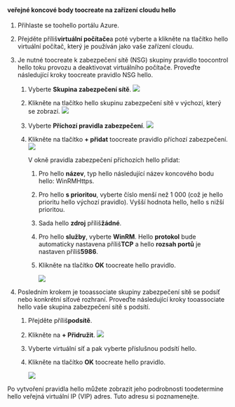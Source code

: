 #### <a name="toocreate-public-endpoints-on-hello-cloud-appliance"></a>veřejné koncové body toocreate na zařízení cloudu hello

1. Přihlaste se toohello portálu Azure.
2. Přejděte příliš**virtuální počítače**a poté vyberte a klikněte na tlačítko hello virtuální počítač, který je používán jako vaše zařízení cloudu.
    
3. Je nutné toocreate k zabezpečení sítě (NSG) skupiny pravidlo toocontrol hello toku provozu a deaktivovat virtuálního počítače. Proveďte následující kroky toocreate pravidlo NSG hello.
    1. Vyberte **Skupina zabezpečení sítě**.
        ![](./media/storsimple-8000-create-public-endpoints-cloud-appliance/sca-create-public-endpt1.png)

    2. Klikněte na tlačítko hello skupinu zabezpečení sítě v výchozí, který se zobrazí.
        ![](./media/storsimple-8000-create-public-endpoints-cloud-appliance/sca-create-public-endpt2.png)

    3. Vyberte **Příchozí pravidla zabezpečení**.
        ![](./media/storsimple-8000-create-public-endpoints-cloud-appliance/sca-create-public-endpt3.png)

    4. Klikněte na tlačítko **+ přidat** toocreate pravidlo příchozí zabezpečení.
        ![](./media/storsimple-8000-create-public-endpoints-cloud-appliance/sca-create-public-endpt4.png)

        V okně pravidla zabezpečení příchozích hello přidat:

        1. Pro hello **název**, typ hello následující název koncového bodu hello: WinRMHttps.
        
        2. Pro hello **s prioritou**, vyberte číslo menší než 1 000 (což je hello prioritu hello výchozí pravidlo). Vyšší hodnota hello, hello s nižší prioritou.

        3. Sada hello **zdroj** příliš**žádné**.

        4. Pro hello **služby**, vyberte **WinRM**. Hello **protokol** bude automaticky nastavena příliš**TCP** a hello **rozsah portů** je nastaven příliš**5986**.

        5. Klikněte na tlačítko **OK** toocreate hello pravidlo.

            ![](./media/storsimple-8000-create-public-endpoints-cloud-appliance/sca-create-public-endpt5.png)

4. Posledním krokem je tooassociate skupiny zabezpečení sítě se podsíť nebo konkrétní síťové rozhraní. Proveďte následující kroky tooassociate hello vaše skupina zabezpečení sítě s podsítí.
    1. Přejděte příliš**podsítě**.
    2. Klikněte na **+ Přidružit**.
        ![](./media/storsimple-8000-create-public-endpoints-cloud-appliance/sca-create-public-endpt7.png)

    3. Vyberte virtuální síť a pak vyberte příslušnou podsítí hello.
    4. Klikněte na tlačítko **OK** toocreate hello pravidlo.

        ![](./media/storsimple-8000-create-public-endpoints-cloud-appliance/sca-create-public-endpt11.png)

Po vytvoření pravidla hello můžete zobrazit jeho podrobnosti toodetermine hello veřejná virtuální IP (VIP) adres. Tuto adresu si poznamenejte.


